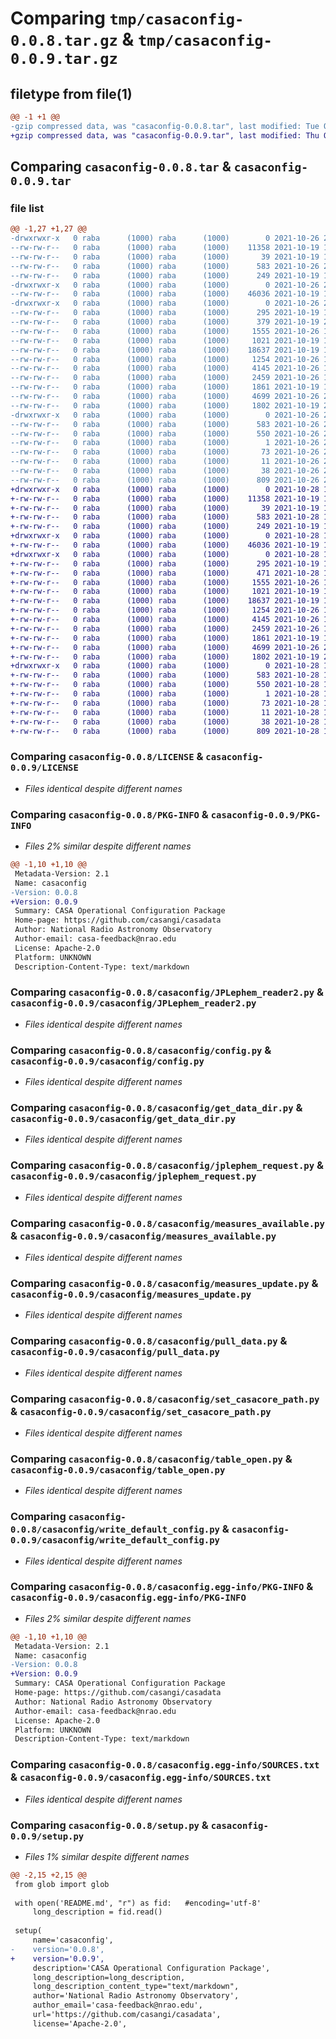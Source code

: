 # Comparing `tmp/casaconfig-0.0.8.tar.gz` & `tmp/casaconfig-0.0.9.tar.gz`

## filetype from file(1)

```diff
@@ -1 +1 @@
-gzip compressed data, was "casaconfig-0.0.8.tar", last modified: Tue Oct 26 20:56:53 2021, max compression
+gzip compressed data, was "casaconfig-0.0.9.tar", last modified: Thu Oct 28 14:38:25 2021, max compression
```

## Comparing `casaconfig-0.0.8.tar` & `casaconfig-0.0.9.tar`

### file list

```diff
@@ -1,27 +1,27 @@
-drwxrwxr-x   0 raba      (1000) raba      (1000)        0 2021-10-26 20:56:53.108431 casaconfig-0.0.8/
--rw-rw-r--   0 raba      (1000) raba      (1000)    11358 2021-10-19 17:29:59.000000 casaconfig-0.0.8/LICENSE
--rw-rw-r--   0 raba      (1000) raba      (1000)       39 2021-10-19 18:16:42.000000 casaconfig-0.0.8/MANIFEST.in
--rw-rw-r--   0 raba      (1000) raba      (1000)      583 2021-10-26 20:56:53.108431 casaconfig-0.0.8/PKG-INFO
--rw-rw-r--   0 raba      (1000) raba      (1000)      249 2021-10-19 17:29:59.000000 casaconfig-0.0.8/README.md
-drwxrwxr-x   0 raba      (1000) raba      (1000)        0 2021-10-26 20:56:53.100431 casaconfig-0.0.8/casaconfig/
--rw-rw-r--   0 raba      (1000) raba      (1000)    46036 2021-10-19 17:29:59.000000 casaconfig-0.0.8/casaconfig/JPLephem_reader2.py
-drwxrwxr-x   0 raba      (1000) raba      (1000)        0 2021-10-26 20:56:53.108431 casaconfig-0.0.8/casaconfig/__data__/
--rw-rw-r--   0 raba      (1000) raba      (1000)      295 2021-10-19 17:29:59.000000 casaconfig-0.0.8/casaconfig/__data__/README.txt
--rw-rw-r--   0 raba      (1000) raba      (1000)      379 2021-10-19 22:58:57.000000 casaconfig-0.0.8/casaconfig/__init__.py
--rw-rw-r--   0 raba      (1000) raba      (1000)     1555 2021-10-26 18:54:15.000000 casaconfig-0.0.8/casaconfig/config.py
--rw-rw-r--   0 raba      (1000) raba      (1000)     1021 2021-10-19 17:52:24.000000 casaconfig-0.0.8/casaconfig/get_data_dir.py
--rw-rw-r--   0 raba      (1000) raba      (1000)    18637 2021-10-19 17:29:59.000000 casaconfig-0.0.8/casaconfig/jplephem_request.py
--rw-rw-r--   0 raba      (1000) raba      (1000)     1254 2021-10-26 15:43:04.000000 casaconfig-0.0.8/casaconfig/measures_available.py
--rw-rw-r--   0 raba      (1000) raba      (1000)     4145 2021-10-26 18:37:06.000000 casaconfig-0.0.8/casaconfig/measures_update.py
--rw-rw-r--   0 raba      (1000) raba      (1000)     2459 2021-10-26 18:26:26.000000 casaconfig-0.0.8/casaconfig/pull_data.py
--rw-rw-r--   0 raba      (1000) raba      (1000)     1861 2021-10-19 18:04:29.000000 casaconfig-0.0.8/casaconfig/set_casacore_path.py
--rw-rw-r--   0 raba      (1000) raba      (1000)     4699 2021-10-26 20:55:55.000000 casaconfig-0.0.8/casaconfig/table_open.py
--rw-rw-r--   0 raba      (1000) raba      (1000)     1802 2021-10-19 23:10:38.000000 casaconfig-0.0.8/casaconfig/write_default_config.py
-drwxrwxr-x   0 raba      (1000) raba      (1000)        0 2021-10-26 20:56:53.104431 casaconfig-0.0.8/casaconfig.egg-info/
--rw-rw-r--   0 raba      (1000) raba      (1000)      583 2021-10-26 20:56:52.000000 casaconfig-0.0.8/casaconfig.egg-info/PKG-INFO
--rw-rw-r--   0 raba      (1000) raba      (1000)      550 2021-10-26 20:56:52.000000 casaconfig-0.0.8/casaconfig.egg-info/SOURCES.txt
--rw-rw-r--   0 raba      (1000) raba      (1000)        1 2021-10-26 20:56:52.000000 casaconfig-0.0.8/casaconfig.egg-info/dependency_links.txt
--rw-rw-r--   0 raba      (1000) raba      (1000)       73 2021-10-26 20:56:52.000000 casaconfig-0.0.8/casaconfig.egg-info/requires.txt
--rw-rw-r--   0 raba      (1000) raba      (1000)       11 2021-10-26 20:56:52.000000 casaconfig-0.0.8/casaconfig.egg-info/top_level.txt
--rw-rw-r--   0 raba      (1000) raba      (1000)       38 2021-10-26 20:56:53.108431 casaconfig-0.0.8/setup.cfg
--rw-rw-r--   0 raba      (1000) raba      (1000)      809 2021-10-26 20:44:25.000000 casaconfig-0.0.8/setup.py
+drwxrwxr-x   0 raba      (1000) raba      (1000)        0 2021-10-28 14:38:25.897653 casaconfig-0.0.9/
+-rw-rw-r--   0 raba      (1000) raba      (1000)    11358 2021-10-19 17:29:59.000000 casaconfig-0.0.9/LICENSE
+-rw-rw-r--   0 raba      (1000) raba      (1000)       39 2021-10-19 18:16:42.000000 casaconfig-0.0.9/MANIFEST.in
+-rw-rw-r--   0 raba      (1000) raba      (1000)      583 2021-10-28 14:38:25.897653 casaconfig-0.0.9/PKG-INFO
+-rw-rw-r--   0 raba      (1000) raba      (1000)      249 2021-10-19 17:29:59.000000 casaconfig-0.0.9/README.md
+drwxrwxr-x   0 raba      (1000) raba      (1000)        0 2021-10-28 14:38:25.897653 casaconfig-0.0.9/casaconfig/
+-rw-rw-r--   0 raba      (1000) raba      (1000)    46036 2021-10-19 17:29:59.000000 casaconfig-0.0.9/casaconfig/JPLephem_reader2.py
+drwxrwxr-x   0 raba      (1000) raba      (1000)        0 2021-10-28 14:38:25.897653 casaconfig-0.0.9/casaconfig/__data__/
+-rw-rw-r--   0 raba      (1000) raba      (1000)      295 2021-10-19 17:29:59.000000 casaconfig-0.0.9/casaconfig/__data__/README.txt
+-rw-rw-r--   0 raba      (1000) raba      (1000)      471 2021-10-28 14:26:44.000000 casaconfig-0.0.9/casaconfig/__init__.py
+-rw-rw-r--   0 raba      (1000) raba      (1000)     1555 2021-10-26 18:54:15.000000 casaconfig-0.0.9/casaconfig/config.py
+-rw-rw-r--   0 raba      (1000) raba      (1000)     1021 2021-10-19 17:52:24.000000 casaconfig-0.0.9/casaconfig/get_data_dir.py
+-rw-rw-r--   0 raba      (1000) raba      (1000)    18637 2021-10-19 17:29:59.000000 casaconfig-0.0.9/casaconfig/jplephem_request.py
+-rw-rw-r--   0 raba      (1000) raba      (1000)     1254 2021-10-26 15:43:04.000000 casaconfig-0.0.9/casaconfig/measures_available.py
+-rw-rw-r--   0 raba      (1000) raba      (1000)     4145 2021-10-26 18:37:06.000000 casaconfig-0.0.9/casaconfig/measures_update.py
+-rw-rw-r--   0 raba      (1000) raba      (1000)     2459 2021-10-26 18:26:26.000000 casaconfig-0.0.9/casaconfig/pull_data.py
+-rw-rw-r--   0 raba      (1000) raba      (1000)     1861 2021-10-19 18:04:29.000000 casaconfig-0.0.9/casaconfig/set_casacore_path.py
+-rw-rw-r--   0 raba      (1000) raba      (1000)     4699 2021-10-26 20:55:55.000000 casaconfig-0.0.9/casaconfig/table_open.py
+-rw-rw-r--   0 raba      (1000) raba      (1000)     1802 2021-10-19 23:10:38.000000 casaconfig-0.0.9/casaconfig/write_default_config.py
+drwxrwxr-x   0 raba      (1000) raba      (1000)        0 2021-10-28 14:38:25.897653 casaconfig-0.0.9/casaconfig.egg-info/
+-rw-rw-r--   0 raba      (1000) raba      (1000)      583 2021-10-28 14:38:25.000000 casaconfig-0.0.9/casaconfig.egg-info/PKG-INFO
+-rw-rw-r--   0 raba      (1000) raba      (1000)      550 2021-10-28 14:38:25.000000 casaconfig-0.0.9/casaconfig.egg-info/SOURCES.txt
+-rw-rw-r--   0 raba      (1000) raba      (1000)        1 2021-10-28 14:38:25.000000 casaconfig-0.0.9/casaconfig.egg-info/dependency_links.txt
+-rw-rw-r--   0 raba      (1000) raba      (1000)       73 2021-10-28 14:38:25.000000 casaconfig-0.0.9/casaconfig.egg-info/requires.txt
+-rw-rw-r--   0 raba      (1000) raba      (1000)       11 2021-10-28 14:38:25.000000 casaconfig-0.0.9/casaconfig.egg-info/top_level.txt
+-rw-rw-r--   0 raba      (1000) raba      (1000)       38 2021-10-28 14:38:25.897653 casaconfig-0.0.9/setup.cfg
+-rw-rw-r--   0 raba      (1000) raba      (1000)      809 2021-10-28 14:38:09.000000 casaconfig-0.0.9/setup.py
```

### Comparing `casaconfig-0.0.8/LICENSE` & `casaconfig-0.0.9/LICENSE`

 * *Files identical despite different names*

### Comparing `casaconfig-0.0.8/PKG-INFO` & `casaconfig-0.0.9/PKG-INFO`

 * *Files 2% similar despite different names*

```diff
@@ -1,10 +1,10 @@
 Metadata-Version: 2.1
 Name: casaconfig
-Version: 0.0.8
+Version: 0.0.9
 Summary: CASA Operational Configuration Package
 Home-page: https://github.com/casangi/casadata
 Author: National Radio Astronomy Observatory
 Author-email: casa-feedback@nrao.edu
 License: Apache-2.0
 Platform: UNKNOWN
 Description-Content-Type: text/markdown
```

### Comparing `casaconfig-0.0.8/casaconfig/JPLephem_reader2.py` & `casaconfig-0.0.9/casaconfig/JPLephem_reader2.py`

 * *Files identical despite different names*

### Comparing `casaconfig-0.0.8/casaconfig/config.py` & `casaconfig-0.0.9/casaconfig/config.py`

 * *Files identical despite different names*

### Comparing `casaconfig-0.0.8/casaconfig/get_data_dir.py` & `casaconfig-0.0.9/casaconfig/get_data_dir.py`

 * *Files identical despite different names*

### Comparing `casaconfig-0.0.8/casaconfig/jplephem_request.py` & `casaconfig-0.0.9/casaconfig/jplephem_request.py`

 * *Files identical despite different names*

### Comparing `casaconfig-0.0.8/casaconfig/measures_available.py` & `casaconfig-0.0.9/casaconfig/measures_available.py`

 * *Files identical despite different names*

### Comparing `casaconfig-0.0.8/casaconfig/measures_update.py` & `casaconfig-0.0.9/casaconfig/measures_update.py`

 * *Files identical despite different names*

### Comparing `casaconfig-0.0.8/casaconfig/pull_data.py` & `casaconfig-0.0.9/casaconfig/pull_data.py`

 * *Files identical despite different names*

### Comparing `casaconfig-0.0.8/casaconfig/set_casacore_path.py` & `casaconfig-0.0.9/casaconfig/set_casacore_path.py`

 * *Files identical despite different names*

### Comparing `casaconfig-0.0.8/casaconfig/table_open.py` & `casaconfig-0.0.9/casaconfig/table_open.py`

 * *Files identical despite different names*

### Comparing `casaconfig-0.0.8/casaconfig/write_default_config.py` & `casaconfig-0.0.9/casaconfig/write_default_config.py`

 * *Files identical despite different names*

### Comparing `casaconfig-0.0.8/casaconfig.egg-info/PKG-INFO` & `casaconfig-0.0.9/casaconfig.egg-info/PKG-INFO`

 * *Files 2% similar despite different names*

```diff
@@ -1,10 +1,10 @@
 Metadata-Version: 2.1
 Name: casaconfig
-Version: 0.0.8
+Version: 0.0.9
 Summary: CASA Operational Configuration Package
 Home-page: https://github.com/casangi/casadata
 Author: National Radio Astronomy Observatory
 Author-email: casa-feedback@nrao.edu
 License: Apache-2.0
 Platform: UNKNOWN
 Description-Content-Type: text/markdown
```

### Comparing `casaconfig-0.0.8/casaconfig.egg-info/SOURCES.txt` & `casaconfig-0.0.9/casaconfig.egg-info/SOURCES.txt`

 * *Files identical despite different names*

### Comparing `casaconfig-0.0.8/setup.py` & `casaconfig-0.0.9/setup.py`

 * *Files 1% similar despite different names*

```diff
@@ -2,15 +2,15 @@
 from glob import glob
 
 with open('README.md', "r") as fid:   #encoding='utf-8'
     long_description = fid.read()
 
 setup(
     name='casaconfig',
-    version='0.0.8',
+    version='0.0.9',
     description='CASA Operational Configuration Package',
     long_description=long_description,
     long_description_content_type="text/markdown",
     author='National Radio Astronomy Observatory',
     author_email='casa-feedback@nrao.edu',
     url='https://github.com/casangi/casadata',
     license='Apache-2.0',
```

